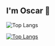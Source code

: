 ## I'm Oscar 👋

![Top Langs](https://github-readme-stats.vercel.app/api/top-langs/?username=OscarGitHub102&layout=compact)

[![Top Langs](https://github-readme-stats.vercel.app/api/top-langs/?username=OscarGitHub102&layout=donut)](https://github.com/OscarGitHub102/github-readme-stats)
